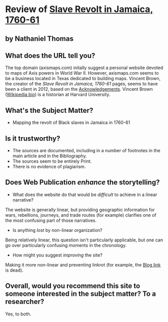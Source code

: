 # Review of [Slave Revolt in Jamaica, 1760-61](http://revolt.axismaps.com/project.html)
## by Nathaniel Thomas


## What does the URL tell you?

The top domain (axismaps.com) initally suggest a personal website devoted to maps of Axis powers in World War II. However, axismaps.com seems to be a business located in Texas dedicated to building maps. Vincent Brown, the creator of the *Slave Revolt in Jamaica, 1760-61* pages, seems to have been a client in 2012, based on the [Acknowledgements](http://revolt.axismaps.com/acknowledgments.html). Vincent Brown ([Wikipedia bio](https://en.wikipedia.org/wiki/Vincent_Brown_%28historian%29)) is a historian at Harvard University.

## What's the Subject Matter?

- Mapping the revolt of Black slaves in Jamaica in 1760-61

## Is it trustworthy?

- The sources are documented, including in a number of footnotes in the main article and in the Bibliography.
- The sources seem to be entirely Print.
- There is no evidence of plagiarism.

## Does Web Publication _enhance_ the storytelling?

- What does the website do that would be _difficult_ to achieve in a linear narrative?

The website is generally linear, but providing geographic information for wars, rebellions, journeys, and trade routes (for example) clarifies one of the most confusing part of those narratives.

- Is anything _lost_ by non-linear organization?

Being relatively linear, this question isn't particularly applicable, but one can go over particularly confusing moments in the chronology.

- How might you suggest _improving_ the site?

Making it more non-linear and preventing linkrot (for example, the [Blog link](http://revolt.axismaps.com/blog/) is dead).

## Overall, would you recommend this site to someone interested in the subject matter? To a researcher? 

Yes, to both.
